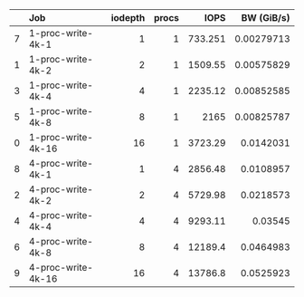 |    | Job                |   iodepth |   procs |      IOPS |   BW (GiB/s) |
|---:|:-------------------|----------:|--------:|----------:|-------------:|
|  7 | 1-proc-write-4k-1  |         1 |       1 |   733.251 |   0.00279713 |
|  1 | 1-proc-write-4k-2  |         2 |       1 |  1509.55  |   0.00575829 |
|  3 | 1-proc-write-4k-4  |         4 |       1 |  2235.12  |   0.00852585 |
|  5 | 1-proc-write-4k-8  |         8 |       1 |  2165     |   0.00825787 |
|  0 | 1-proc-write-4k-16 |        16 |       1 |  3723.29  |   0.0142031  |
|  8 | 4-proc-write-4k-1  |         1 |       4 |  2856.48  |   0.0108957  |
|  2 | 4-proc-write-4k-2  |         2 |       4 |  5729.98  |   0.0218573  |
|  4 | 4-proc-write-4k-4  |         4 |       4 |  9293.11  |   0.03545    |
|  6 | 4-proc-write-4k-8  |         8 |       4 | 12189.4   |   0.0464983  |
|  9 | 4-proc-write-4k-16 |        16 |       4 | 13786.8   |   0.0525923  |